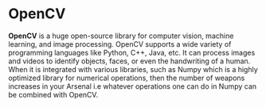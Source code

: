 # OpenCV
**OpenCV** is a huge open-source library for computer vision, machine learning, and image processing. OpenCV supports a wide variety of programming languages like Python, C++, Java, etc. It can process images and videos to identify objects, faces, or even the handwriting of a human. When it is integrated with various libraries, such as Numpy which is a highly optimized library for numerical operations, then the number of weapons increases in your Arsenal i.e whatever operations one can do in Numpy can be combined with OpenCV.
